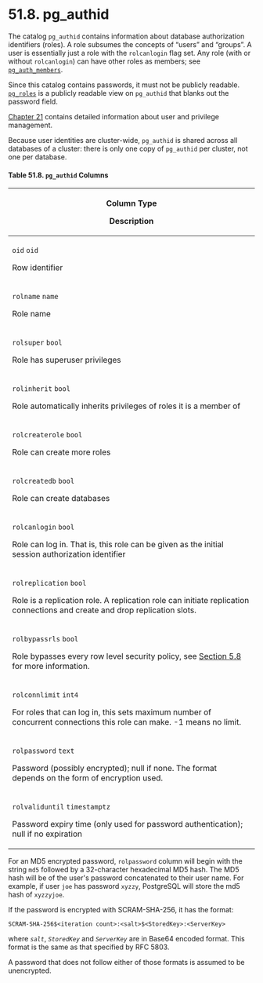 # 51.8. pg\_authid

The catalog `pg_authid` contains information about database authorization identifiers (roles). A role subsumes the concepts of “users” and “groups”. A user is essentially just a role with the `rolcanlogin` flag set. Any role (with or without `rolcanlogin`) can have other roles as members; see [`pg_auth_members`](https://www.postgresql.org/docs/13/catalog-pg-auth-members.html).

Since this catalog contains passwords, it must not be publicly readable. [`pg_roles`](https://www.postgresql.org/docs/13/view-pg-roles.html) is a publicly readable view on `pg_authid` that blanks out the password field.

[Chapter 21](https://www.postgresql.org/docs/13/user-manag.html) contains detailed information about user and privilege management.

Because user identities are cluster-wide, `pg_authid` is shared across all databases of a cluster: there is only one copy of `pg_authid` per cluster, not one per database.

#### **Table 51.8. `pg_authid` Columns**

| <p>Column Type</p><p>Description</p>                                                                                                                                                                                |
| ------------------------------------------------------------------------------------------------------------------------------------------------------------------------------------------------------------------- |
| <p><code>oid</code> <code>oid</code></p><p>Row identifier</p>                                                                                                                                                       |
| <p><code>rolname</code> <code>name</code></p><p>Role name</p>                                                                                                                                                       |
| <p><code>rolsuper</code> <code>bool</code></p><p>Role has superuser privileges</p>                                                                                                                                  |
| <p><code>rolinherit</code> <code>bool</code></p><p>Role automatically inherits privileges of roles it is a member of</p>                                                                                            |
| <p><code>rolcreaterole</code> <code>bool</code></p><p>Role can create more roles</p>                                                                                                                                |
| <p><code>rolcreatedb</code> <code>bool</code></p><p>Role can create databases</p>                                                                                                                                   |
| <p><code>rolcanlogin</code> <code>bool</code></p><p>Role can log in. That is, this role can be given as the initial session authorization identifier</p>                                                            |
| <p><code>rolreplication</code> <code>bool</code></p><p>Role is a replication role. A replication role can initiate replication connections and create and drop replication slots.</p>                               |
| <p><code>rolbypassrls</code> <code>bool</code></p><p>Role bypasses every row level security policy, see <a href="https://www.postgresql.org/docs/13/ddl-rowsecurity.html">Section 5.8</a> for more information.</p> |
| <p><code>rolconnlimit</code> <code>int4</code></p><p>For roles that can log in, this sets maximum number of concurrent connections this role can make. -1 means no limit.</p>                                       |
| <p><code>rolpassword</code> <code>text</code></p><p>Password (possibly encrypted); null if none. The format depends on the form of encryption used.</p>                                                             |
| <p><code>rolvaliduntil</code> <code>timestamptz</code></p><p>Password expiry time (only used for password authentication); null if no expiration</p>                                                                |

For an MD5 encrypted password, `rolpassword` column will begin with the string `md5` followed by a 32-character hexadecimal MD5 hash. The MD5 hash will be of the user's password concatenated to their user name. For example, if user `joe` has password `xyzzy`, PostgreSQL will store the md5 hash of `xyzzyjoe`.

If the password is encrypted with SCRAM-SHA-256, it has the format:

```
SCRAM-SHA-256$<iteration count>:<salt>$<StoredKey>:<ServerKey>
```

where _`salt`_, _`StoredKey`_ and _`ServerKey`_ are in Base64 encoded format. This format is the same as that specified by RFC 5803.

A password that does not follow either of those formats is assumed to be unencrypted.
